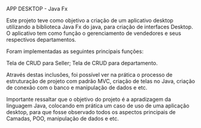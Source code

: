 APP DESKTOP - Java Fx

Este projeto teve como objetivo a criação de um aplicativo desktop utilizando a biblioteca Java Fx do java, para criação de interfaces Desktop.
O aplicativo tem como função o gerenciamento de vendedores e seus respectivos departamentos. 

Foram implementadas as seguintes principais funções:

Tela de CRUD para Seller;
Tela de CRUD para departamento.

Através destas inclusões, foi possível ver na prática o processo de estruturação de projeto com padrão MVC, criação de telas no Java, criação de conexão com o banco e manipulação de dados e etc.

Importante ressaltar que o objetivo do projeto é a apradizagem da linguagem Java, colocando em prática um caso de uso de uma aplicação desktop, para que fosse observado todos os aspectos principais de Camadas, POO, manipulação de dados e etc.
